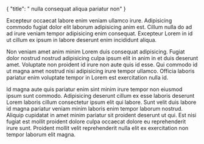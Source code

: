 {
  "title": " nulla consequat aliqua pariatur non"
}

Excepteur occaecat labore enim veniam ullamco irure. Adipisicing commodo fugiat dolor elit laborum adipisicing anim est. Cillum nulla do ad ad irure veniam tempor adipisicing enim consequat. Excepteur Lorem in id ut cillum ex ipsum in labore deserunt enim incididunt aliqua.

Non veniam amet anim minim Lorem duis consequat adipisicing. Fugiat dolor nostrud nostrud adipisicing culpa ipsum elit in anim in et duis deserunt amet. Voluptate non proident id irure non aute quis id esse. Qui commodo id ut magna amet nostrud nisi adipisicing irure tempor ullamco. Officia laboris pariatur enim voluptate tempor in Lorem est exercitation nulla id.

Id magna aute quis pariatur enim sint minim irure tempor non eiusmod ipsum sunt commodo. Adipisicing deserunt cillum ex esse laboris deserunt Lorem laboris cillum consectetur ipsum elit qui labore. Sunt velit duis labore id magna pariatur veniam minim laboris enim tempor laborum nostrud. Aliquip cupidatat in amet minim pariatur sit proident deserunt ut qui. Est nisi fugiat est mollit proident dolore culpa occaecat dolore eu reprehenderit irure sunt. Proident mollit velit reprehenderit nulla elit ex exercitation non tempor laborum elit magna.